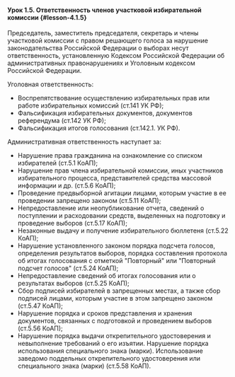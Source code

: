 #### Урок 1.5. Ответственность членов участковой избирательной комиссии {#lesson-4.1.5}

Председатель, заместитель председателя, секретарь и члены участковой комиссии с правом решающего голоса за нарушение законодательства Российской Федерации о выборах несут ответственность, установленную Кодексом Российской Федерации об административных правонарушениях и Уголовным кодексом Российской Федерации.

Уголовная ответственность:

- Воспрепятствование осуществлению избирательных прав или работе избирательных комиссий (ст.141 УК РФ);
- Фальсификация избирательных документов, документов референдума (ст.142 УК РФ);
- Фальсификация итогов голосования (ст.142.1. УК РФ).

Административная ответственность наступает за:

- Нарушение права гражданина на ознакомление со списком избирателей (ст.5.1 КоАП);
- Нарушение прав члена избирательной комиссии, иных участников избирательного процесса, представителей средства массовой информации и др. (ст.5.6 КоАП);
- Проведение предвыборной агитации лицами, которым участие в ее проведении запрещено законом (ст.5.11 КоАП);
- Непредоставление или неопубликование отчета, сведений о поступлении и расходовании средств, выделенных на подготовку и проведение выборов (ст.5.17 КоАП);
- Незаконные выдачу и получение избирательного бюллетеня (ст.5.22 КоАП);
- Нарушение установленного законом порядка подсчета голосов, определения результатов выборов, порядка составления протокола об итогах голосования с отметкой "Повторный" или "Повторный подсчет голосов" (ст.5.24 КоАП);
- Непредоставление сведений об итогах голосования или о результатах выборов (ст.5.25 КоАП);
- Сбор подписей избирателей в запрещенных местах, а также сбор подписей лицами, которым участие в этом запрещено законом (ст.5.47 КоАП);
- Нарушение порядка и сроков представления и хранения документов, связанных с подготовкой и проведением выборов (ст.5.56 КоАП);
- Нарушение порядка выдачи открепительного удостоверения и невыполнение требований о его изъятии. Нарушение порядка использования специального знака (марки). Использование заведомо поддельных открепительного удостоверения или специального знака (марки) (ст.5.58 КоАП).

